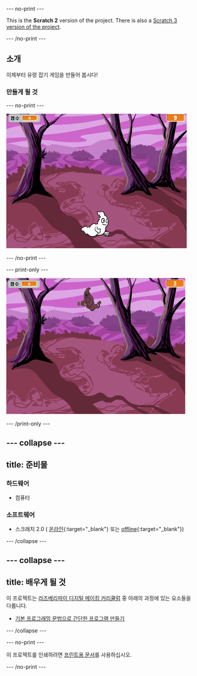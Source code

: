 --- no-print ---

This is the **Scratch 2** version of the project. There is also a [Scratch 3 version of the project](https://projects.raspberrypi.org/ko-KR/projects/ghostbusters).

--- /no-print ---

## 소개

이제부터 유령 잡기 게임을 만들어 봅시다!

### 만들게 될 것

--- no-print ---

![showcase](images/showcase.gif)

--- /no-print ---

--- print-only ---

![showcase](images/showcase-static.png)

--- /print-only ---

--- collapse ---
---
title: 준비물
---
### 하드웨어

+ 컴퓨터

### 소프트웨어

+ 스크래치 2.0 ( [온라인](http://rpf.io/scratchon){:target="_blank"} 또는 [offline](http://rpf.io/scratchoff){:target="_blank"})

--- /collapse ---

--- collapse ---
---
title: 배우게 될 것
---
이 프로젝트는 [라즈베리파이 디지털 메이킹 커리큘럼](http://rpf.io/curriculum) 중 아래의 과정에 있는 요소들을 다룹니다.

+ [기본 프로그래밍 문법으로 간단한 프로그램 만들기](https://www.raspberrypi.org/curriculum/programming/creator)

--- /collapse ---

--- no-print ---

이 프로젝트를 인쇄하려면 [프린트용 문서](https://projects.raspberrypi.org/ko-KR/projects/ghostbusters-scratch2/print)를 사용하십시오.

--- /no-print ---